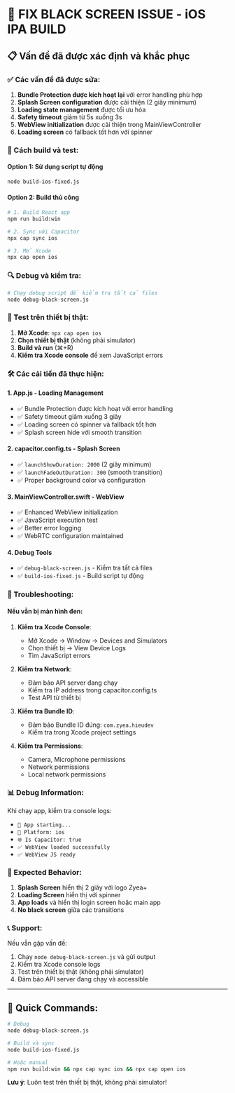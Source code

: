 # 🔧 FIX BLACK SCREEN ISSUE - iOS IPA BUILD

## 📋 Vấn đề đã được xác định và khắc phục

### ✅ Các vấn đề đã được sửa:

1. **Bundle Protection được kích hoạt lại** với error handling phù hợp
2. **Splash Screen configuration** được cải thiện (2 giây minimum)
3. **Loading state management** được tối ưu hóa
4. **Safety timeout** giảm từ 5s xuống 3s
5. **WebView initialization** được cải thiện trong MainViewController
6. **Loading screen** có fallback tốt hơn với spinner

### 🚀 Cách build và test:

#### Option 1: Sử dụng script tự động
```bash
node build-ios-fixed.js
```

#### Option 2: Build thủ công
```bash
# 1. Build React app
npm run build:win

# 2. Sync với Capacitor
npx cap sync ios

# 3. Mở Xcode
npx cap open ios
```

### 🔍 Debug và kiểm tra:

```bash
# Chạy debug script để kiểm tra tất cả files
node debug-black-screen.js
```

### 📱 Test trên thiết bị thật:

1. **Mở Xcode**: `npx cap open ios`
2. **Chọn thiết bị thật** (không phải simulator)
3. **Build và run** (⌘+R)
4. **Kiểm tra Xcode console** để xem JavaScript errors

### 🛠️ Các cải tiến đã thực hiện:

#### 1. App.js - Loading Management
- ✅ Bundle Protection được kích hoạt với error handling
- ✅ Safety timeout giảm xuống 3 giây
- ✅ Loading screen có spinner và fallback tốt hơn
- ✅ Splash screen hide với smooth transition

#### 2. capacitor.config.ts - Splash Screen
- ✅ `launchShowDuration: 2000` (2 giây minimum)
- ✅ `launchFadeOutDuration: 300` (smooth transition)
- ✅ Proper background color và configuration

#### 3. MainViewController.swift - WebView
- ✅ Enhanced WebView initialization
- ✅ JavaScript execution test
- ✅ Better error logging
- ✅ WebRTC configuration maintained

#### 4. Debug Tools
- ✅ `debug-black-screen.js` - Kiểm tra tất cả files
- ✅ `build-ios-fixed.js` - Build script tự động

### 🔧 Troubleshooting:

#### Nếu vẫn bị màn hình đen:

1. **Kiểm tra Xcode Console**:
   - Mở Xcode → Window → Devices and Simulators
   - Chọn thiết bị → View Device Logs
   - Tìm JavaScript errors

2. **Kiểm tra Network**:
   - Đảm bảo API server đang chạy
   - Kiểm tra IP address trong capacitor.config.ts
   - Test API từ thiết bị

3. **Kiểm tra Bundle ID**:
   - Đảm bảo Bundle ID đúng: `com.zyea.hieudev`
   - Kiểm tra trong Xcode project settings

4. **Kiểm tra Permissions**:
   - Camera, Microphone permissions
   - Network permissions
   - Local network permissions

### 📊 Debug Information:

Khi chạy app, kiểm tra console logs:
- `🚀 App starting...`
- `📱 Platform: ios`
- `🌐 Is Capacitor: true`
- `✅ WebView loaded successfully`
- `✅ WebView JS ready`

### 🎯 Expected Behavior:

1. **Splash Screen** hiển thị 2 giây với logo Zyea+
2. **Loading Screen** hiển thị với spinner
3. **App loads** và hiển thị login screen hoặc main app
4. **No black screen** giữa các transitions

### 📞 Support:

Nếu vẫn gặp vấn đề:
1. Chạy `node debug-black-screen.js` và gửi output
2. Kiểm tra Xcode console logs
3. Test trên thiết bị thật (không phải simulator)
4. Đảm bảo API server đang chạy và accessible

---

## 🚀 Quick Commands:

```bash
# Debug
node debug-black-screen.js

# Build và sync
node build-ios-fixed.js

# Hoặc manual
npm run build:win && npx cap sync ios && npx cap open ios
```

**Lưu ý**: Luôn test trên thiết bị thật, không phải simulator!


